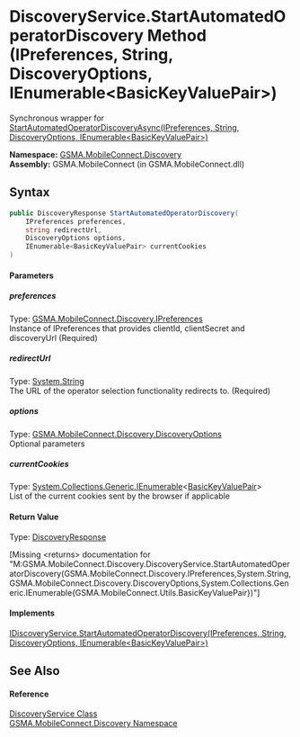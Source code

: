 DiscoveryService.StartAutomatedOperatorDiscovery Method (IPreferences, String, DiscoveryOptions, IEnumerable&lt;BasicKeyValuePair>)
===================================================================================================================================
Synchronous wrapper for [StartAutomatedOperatorDiscoveryAsync(IPreferences, String, DiscoveryOptions, IEnumerable&lt;BasicKeyValuePair>)][1]

**Namespace:** [GSMA.MobileConnect.Discovery][2]  
**Assembly:** GSMA.MobileConnect (in GSMA.MobileConnect.dll)

Syntax
------

```csharp
public DiscoveryResponse StartAutomatedOperatorDiscovery(
	IPreferences preferences,
	string redirectUrl,
	DiscoveryOptions options,
	IEnumerable<BasicKeyValuePair> currentCookies
)
```

#### Parameters

##### *preferences*
Type: [GSMA.MobileConnect.Discovery.IPreferences][3]  
Instance of IPreferences that provides clientId, clientSecret and discoveryUrl (Required)

##### *redirectUrl*
Type: [System.String][4]  
The URL of the operator selection functionality redirects to. (Required)

##### *options*
Type: [GSMA.MobileConnect.Discovery.DiscoveryOptions][5]  
Optional parameters

##### *currentCookies*
Type: [System.Collections.Generic.IEnumerable][6]&lt;[BasicKeyValuePair][7]>  
List of the current cookies sent by the browser if applicable

#### Return Value
Type: [DiscoveryResponse][8]  

[Missing &lt;returns> documentation for "M:GSMA.MobileConnect.Discovery.DiscoveryService.StartAutomatedOperatorDiscovery(GSMA.MobileConnect.Discovery.IPreferences,System.String,GSMA.MobileConnect.Discovery.DiscoveryOptions,System.Collections.Generic.IEnumerable{GSMA.MobileConnect.Utils.BasicKeyValuePair})"]

#### Implements
[IDiscoveryService.StartAutomatedOperatorDiscovery(IPreferences, String, DiscoveryOptions, IEnumerable&lt;BasicKeyValuePair>)][9]  


See Also
--------

#### Reference
[DiscoveryService Class][10]  
[GSMA.MobileConnect.Discovery Namespace][2]  

[1]: ../IDiscoveryService/StartAutomatedOperatorDiscoveryAsync.md
[2]: ../README.md
[3]: ../IPreferences/README.md
[4]: http://msdn.microsoft.com/en-us/library/s1wwdcbf
[5]: ../DiscoveryOptions/README.md
[6]: http://msdn.microsoft.com/en-us/library/9eekhta0
[7]: ../../GSMA.MobileConnect.Utils/BasicKeyValuePair/README.md
[8]: ../DiscoveryResponse/README.md
[9]: ../IDiscoveryService/StartAutomatedOperatorDiscovery.md
[10]: README.md
[11]: ../../_icons/Help.png